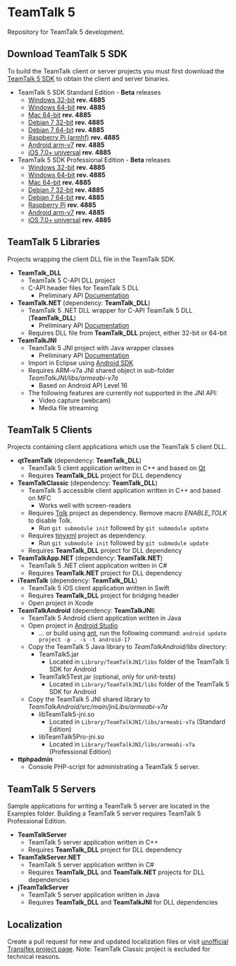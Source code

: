 # TeamTalk 5

Repository for TeamTalk 5 development.

## Download TeamTalk 5 SDK

To build the TeamTalk client or server projects you must first download the
[TeamTalk 5 SDK](http://www.bearware.dk/?page_id=393) to obtain the client and server binaries.

* TeamTalk 5 SDK Standard Edition - **Beta** releases
  * [Windows 32-bit](http://bearware.dk/test/teamtalksdk/v5.2.2.4885/tt5sdk_v5.2.2.4885_win32.zip) **rev. 4885**
  * [Windows 64-bit](http://bearware.dk/test/teamtalksdk/v5.2.2.4885/tt5sdk_v5.2.2.4885_win64.zip) **rev. 4885**
  * [Mac 64-bit](http://bearware.dk/test/teamtalksdk/v5.2.2.4885/tt5sdk_v5.2.2.4885_macos_x86_64.tar.gz) **rev. 4885**
  * [Debian 7 32-bit](http://bearware.dk/test/teamtalksdk/v5.2.2.4885/tt5sdk_v5.2.2.4885_debian7_i386.tar.gz) **rev. 4885**
  * [Debian 7 64-bit](http://bearware.dk/test/teamtalksdk/v5.2.2.4885/tt5sdk_v5.2.2.4885_debian7_x86_64.tar.gz) **rev. 4885**
  * [Raspberry Pi (armhf)](http://bearware.dk/test/teamtalksdk/v5.2.2.4885/tt5sdk_v5.2.2.4885_raspbian_armhf.tar.gz) **rev. 4885**
  * [Android arm-v7](http://bearware.dk/test/teamtalksdk/v5.2.2.4885/tt5sdk_v5.2.2.4885_android_armv7a.tar.gz)  **rev. 4885**
  * [iOS 7.0+ universal](http://bearware.dk/test/teamtalksdk/v5.2.2.4885/tt5sdk_v5.2.2.4885_ios_universal.tar.gz)  **rev. 4885**
* TeamTalk 5 SDK Professional Edition - **Beta** releases
  * [Windows 32-bit](http://bearware.dk/test/teamtalksdk/v5.2.2.4885/tt5prosdk_v5.2.2.4885_win32.zip) **rev. 4885**
  * [Windows 64-bit](http://bearware.dk/test/teamtalksdk/v5.2.2.4885/tt5prosdk_v5.2.2.4885_win64.zip) **rev. 4885**
  * [Mac 64-bit](http://bearware.dk/test/teamtalksdk/v5.2.2.4885/tt5prosdk_v5.2.2.4885_macos_x86_64.tar.gz) **rev. 4885**
  * [Debian 7 32-bit](http://bearware.dk/test/teamtalksdk/v5.2.2.4885/tt5prosdk_v5.2.2.4885_debian7_i386.tar.gz) **rev. 4885**
  * [Debian 7 64-bit](http://bearware.dk/test/teamtalksdk/v5.2.2.4885/tt5prosdk_v5.2.2.4885_debian7_x86_64.tar.gz) **rev. 4885**
  * [Raspberry Pi](http://bearware.dk/test/teamtalksdk/v5.2.2.4885/tt5prosdk_v5.2.2.4885_raspbian_armhf.tar.gz) **rev. 4885**
  * [Android arm-v7](http://bearware.dk/test/teamtalksdk/v5.2.2.4885/tt5prosdk_v5.2.2.4885_android_armv7a.tar.gz)  **rev. 4885**
  * [iOS 7.0+ universal](http://bearware.dk/test/teamtalksdk/v5.2.2.4885/tt5prosdk_v5.2.2.4885_ios_universal.tar.gz)  **rev. 4885**

## TeamTalk 5 Libraries
Projects wrapping the client DLL file in the TeamTalk SDK.
* **TeamTalk_DLL**
  * TeamTalk 5 C-API DLL project 
  * C-API header files for TeamTalk 5 DLL
    * Preliminary API [Documentation](http://bearware.dk/test/teamtalksdk/v5.2.2.4885/docs/C-API/)
* **TeamTalk.NET** (dependency: **TeamTalk_DLL**)
  * TeamTalk 5 .NET DLL wrapper for C-API TeamTalk 5 DLL (**TeamTalk_DLL**)
    * Preliminary API [Documentation](http://bearware.dk/test/teamtalksdk/v5.2.2.4885/docs/NET/)
  * Requires DLL file from **TeamTalk_DLL** project, either 32-bit or 64-bit
* **TeamTalkJNI**
  * TeamTalk 5 JNI project with Java wrapper classes
    * Preliminary API [Documentation](http://bearware.dk/test/teamtalksdk/v5.2.2.4885/docs/Java/)
  * Import in Eclipse using [Android SDK](http://developer.android.com/sdk/index.html)
  * Requires ARM-v7a JNI shared object in sub-folder *TeamTalkJNI/libs/armeabi-v7a*
    * Based on Android API Level 16
  * The following features are currently *not* supported in the JNI API:
    * Video capture (webcam)
    * Media file streaming

## TeamTalk 5 Clients
Projects containing client applications which use the TeamTalk 5 client DLL.
* **qtTeamTalk** (dependency: **TeamTalk_DLL**)
  * TeamTalk 5 client application written in C++ and based on [Qt](http://www.qt.io)
  * Requires **TeamTalk_DLL** project for DLL dependency
* **TeamTalkClassic** (dependency: **TeamTalk_DLL**)
  * TeamTalk 5 accessible client application written in C++ and based on MFC
    * Works well with screen-readers
  * Requires [Tolk](https://github.com/dkager/tolk) project as dependency. Remove macro *ENABLE_TOLK* to disable Tolk.
    * Run ```git submodule init``` followed by ```git submodule update```
  * Requires [tinyxml](https://github.com/bear101/tinyxml) project as dependency.
    * Run ```git submodule init``` followed by ```git submodule update```
  * Requires **TeamTalk_DLL** project for DLL dependency
* **TeamTalkApp.NET** (dependency: **TeamTalk.NET**)
  * TeamTalk 5 .NET client application written in C#
  * Requires **TeamTalk.NET** project for DLL dependency
* **iTeamTalk** (dependency: **TeamTalk_DLL**)
  * TeamTalk 5 iOS client application written in Swift
  * Requires **TeamTalk_DLL** project for bridging header
  * Open project in Xcode
* **TeamTalkAndroid** (dependency: **TeamTalkJNI**)
  * TeamTalk 5 Android client application written in Java
  * Open project in [Android Studio](https://developer.android.com/studio/intro/index.html)
    * ... or build using [ant](http://ant.apache.org), run the following command: ```android update project -p . -s -t android-17```
  * Copy the TeamTalk 5 Java library to *TeamTalkAndroid/libs* directory:
    * TeamTalk5.jar
      * Located in ```Library/TeamTalkJNI/libs``` folder of the TeamTalk 5 SDK for Android
    * TeamTalk5Test.jar (optional, only for unit-tests)
      * Located in ```Library/TeamTalkJNI/libs``` folder of the TeamTalk 5 SDK for Android
  * Copy the TeamTalk 5 JNI shared library to *TeamTalkAndroid/src/main/jniLibs/armeabi-v7a*
    * libTeamTalk5-jni.so
        * Located in ```Library/TeamTalkJNI/libs/armeabi-v7a``` (Standard Edition)
    * libTeamTalk5Pro-jni.so
        * Located in ```Library/TeamTalkJNI/libs/armeabi-v7a``` (Professional Edition)
* **ttphpadmin**
  * Console PHP-script for administrating a TeamTalk 5 server.

## TeamTalk 5 Servers
Sample applications for writing a TeamTalk 5 server are located in the Examples folder. Building a TeamTalk 5 server requires TeamTalk 5 Professional Edition.
* **TeamTalkServer**
  * TeamTalk 5 server application written in C++
  * Requires **TeamTalk_DLL** project for DLL dependency
* **TeamTalkServer.NET**
  * TeamTalk 5 server application written in C#
  * Requires **TeamTalk_DLL** and **TeamTalk.NET** projects for DLL dependencies
* **jTeamTalkServer**
  * TeamTalk 5 server application written in Java
  * Requires **TeamTalk_DLL** and **TeamTalkJNI** for DLL dependencies
## Localization
Create a pull request for new and updated localization files or visit [unofficial Transifex project page](https://www.transifex.com/Ozancan/teamtalk5).
Note: TeamTalk Classic project is excluded for technical reasons.
